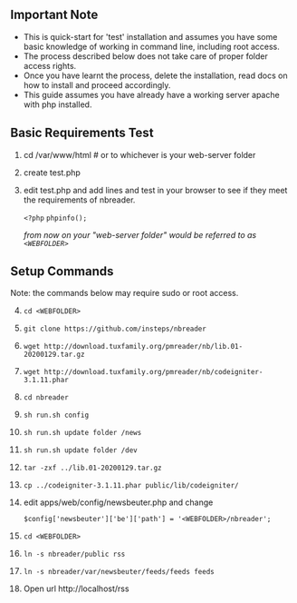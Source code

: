 
## Important Note

* This is quick-start for 'test' installation and assumes you have some basic knowledge of working in command line, including root access.
* The process described below does not take care of proper folder access rights.
* Once you have learnt the process, delete the installation, read docs on how to install and proceed accordingly.
* This guide assumes you have already have a working server apache with php installed.

## Basic Requirements Test

1. cd /var/www/html # or to whichever is your web-server folder
2. create test.php
3. edit test.php and add lines and test in your browser to see if they meet the requirements of nbreader.

   `<?php`
   `phpinfo();`

   _from now on your "web-server folder" would be referred to as `<WEBFOLDER>`_

## Setup Commands

Note: the commands below may require sudo or root access.

4. `cd <WEBFOLDER>`
5. `git clone https://github.com/insteps/nbreader`
6. `wget http://download.tuxfamily.org/pmreader/nb/lib.01-20200129.tar.gz`
7. `wget http://download.tuxfamily.org/pmreader/nb/codeigniter-3.1.11.phar`
8. `cd nbreader`
9. `sh run.sh config`
10. `sh run.sh update folder /news`
11. `sh run.sh update folder /dev`
12. `tar -zxf ../lib.01-20200129.tar.gz`
13. `cp ../codeigniter-3.1.11.phar public/lib/codeigniter/`

14. edit apps/web/config/newsbeuter.php and change

    `$config['newsbeuter']['be']['path'] = '<WEBFOLDER>/nbreader';`

15. `cd <WEBFOLDER>`
16. `ln -s nbreader/public rss`
17. `ln -s nbreader/var/newsbeuter/feeds/feeds feeds`

18. Open url http://localhost/rss

